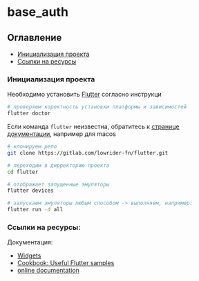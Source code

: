# base_auth

## Оглавление
- [Инициализация проекта](#инициализация-проекта)
- [Ссылки на ресурсы](#ссылки-на-ресурсы)

### Инициализация проекта

Необходимо установить [Flutter](https://flutter.dev/docs/get-started/install) согласно инструкци

``` bash
# проверяем коректность установки платформы и зависимостей
flutter doctor
```

Если команда ``` flutter ``` неизвестна, обратитесь к [странице документации](https://flutter.dev/docs/get-started/install/macos#update-your-path), например для macos

``` bash
# клонируем репо
git clone https://gitlab.com/lowrider-fn/flutter.git

# переходим в дирректорию проекта
cd flutter

# отображает запущенные эмуляторы
flutter devices

# запускаем эмуляторы любым способом -> выполняем, например:
flutter run -d all
```

### Ссылки на ресурсы:

Документация:
- [Widgets](https://flutter.dev/docs/development/ui/widgets)
- [Cookbook: Useful Flutter samples](https://flutter.dev/docs/cookbook)
- [online documentation](https://flutter.dev/docs)
